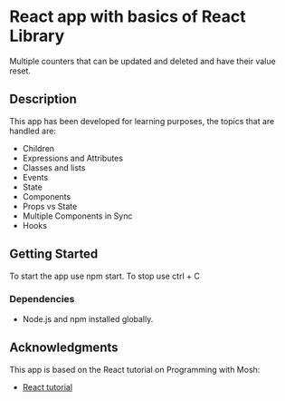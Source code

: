 # React app with basics of React Library

Multiple counters that can be updated and deleted and have their value reset.

## Description

This app has been developed for learning purposes, the topics that are handled are: 
* Children
* Expressions and Attributes
* Classes and lists 
* Events
* State
* Components
* Props vs State
* Multiple Components in Sync 
* Hooks

## Getting Started

To start the app use npm start. To stop use ctrl + C

### Dependencies

* Node.js and npm installed globally.

## Acknowledgments

This app is based on the React tutorial on Programming with Mosh: 
* [React tutorial](https://www.youtube.com/watch?v=Ke90Tje7VS0)

